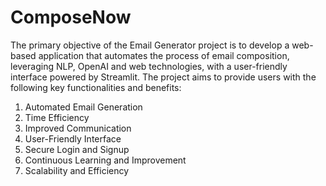 # ComposeNow
The primary objective of the Email Generator project is to develop a web-based application that automates the process of email composition, leveraging NLP, OpenAI and web technologies, 
with a user-friendly interface powered by Streamlit. The project aims to provide users with the following key functionalities and benefits:

1. Automated Email Generation
2. Time Efficiency
3. Improved Communication
4. User-Friendly Interface
5. Secure Login and Signup
6. Continuous Learning and Improvement
7. Scalability and Efficiency
